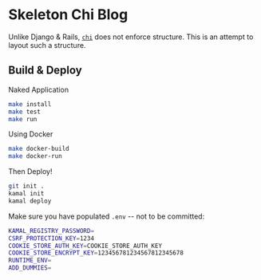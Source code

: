 # Skeleton Chi Blog

Unlike Django & Rails, [`chi`](https://go-chi.io/#/) does not enforce
structure. This is an attempt to layout such a structure. 

## Build & Deploy

Naked Application
```sh
make install
make test
make run
```

Using Docker
```sh
make docker-build
make docker-run
```

Then Deploy!
```sh
git init .
kamal init
kamal deploy
```

Make sure you have populated `.env` -- not to be committed:
```sh
KAMAL_REGISTRY_PASSWORD=
CSRF_PROTECTION_KEY=1234
COOKIE_STORE_AUTH_KEY=COOKIE_STORE_AUTH_KEY 
COOKIE_STORE_ENCRYPT_KEY=123456781234567812345678 
RUNTIME_ENV=
ADD_DUMMIES=
```
